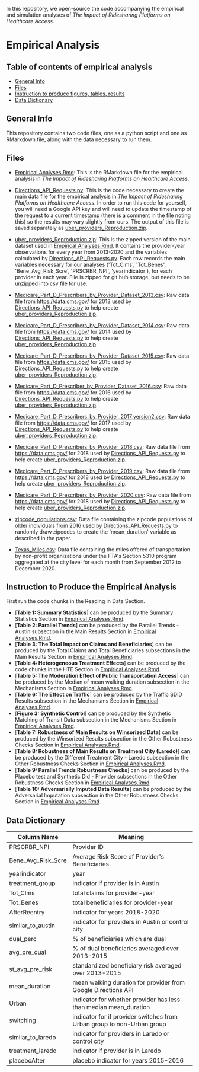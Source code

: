 In this repository, we open-source the code accompanying the empirical and simulation analyses of *The Impact of Ridesharing Platforms on Healthcare Access*.


# Empirical Analysis

## Table of contents of empirical analysis
* [General Info](#general-info-emp)
* [Files](#files-emp)
* [Instruction to produce figures, tables, results](#instr)
* [Data Dictionary](#dic-data)


<a id='general-info-emp'></a>
## General Info 
This repository contains two code files, one as a python script and one as RMarkdown file, along with the data necessary to run them.


<a id='files-emp'></a>
## Files

* [Empirical Analyses.Rmd](https://github.com/nsclyde/Ridesharing-Healthcare-Access/blob/main/Empirical%20Analyses.Rmd): This is the RMarkdown file for the empirical analysis in *The Impact of Ridesharing Platforms on Healthcare Access*. 

* [Directions_API_Requests.py](https://github.com/nsclyde/Ridesharing-Healthcare-Access/blob/main/Directions_API_Requests.py): This is the code necessary to create the main data file for the empirical analysis in *The Impact of Ridesharing Platforms on Healthcare Access*. In order to run this code for yourself, you will need a Google API key and will need to update the timestamp of the request to a current timestamp (there is a comment in the file noting this) so the results may vary slightly from ours. The output of this file is saved separately as [uber_providers_Reproduction.zip](https://github.com/nsclyde/Ridesharing-Healthcare-Access/blob/main/Data/uber_providers_Reproduction.zip).

* [uber_providers_Reproduction.zip](https://github.com/nsclyde/Ridesharing-Healthcare-Access/blob/main/Data/uber_providers_Reproduction.zip): This is the zipped version of the main dataset used in [Empirical Analyses.Rmd](https://github.com/nsclyde/Ridesharing-Healthcare-Access/blob/main/Empirical%20Analyses.Rmd). It contains the provider-year observations for every year from 2013-2020 and the variables calculated by [Directions_API_Requests.py](https://github.com/nsclyde/Ridesharing-Healthcare-Access/blob/main/Directions_API_Requests.py). Each row records the main variables necessary for our analyses ('Tot_Clms', 'Tot_Benes', 'Bene_Avg_Risk_Scre', 'PRSCRBR_NPI', 'yearindicator'), for each provider in each year. File is zipped for git hub storage, but needs to be unzipped into csv file for use. 

* [Medicare_Part_D_Prescribers_by_Provider_Dataset_2013.csv](https://github.com/nsclyde/Ridesharing-Healthcare-Access/blob/main/Data/Medicare_Part_D_Prescribers_by_Provider_Dataset_2013.csv): Raw data file from https://data.cms.gov/ for 2013 used by [Directions_API_Requests.py](https://github.com/nsclyde/Ridesharing-Healthcare-Access/blob/main/Directions_API_Requests.py) to help create [uber_providers_Reproduction.zip](https://github.com/nsclyde/Ridesharing-Healthcare-Access/blob/main/Data/uber_providers_Reproduction.zip).

* [Medicare_Part_D_Prescribers_by_Provider_Dataset_2014.csv](https://github.com/nsclyde/Ridesharing-Healthcare-Access/blob/main/Data/Medicare_Part_D_Prescribers_by_Provider_Dataset_2014.csv): Raw data file from https://data.cms.gov/ for 2014 used by [Directions_API_Requests.py](https://github.com/nsclyde/Ridesharing-Healthcare-Access/blob/main/Directions_API_Requests.py) to help create [uber_providers_Reproduction.zip](https://github.com/nsclyde/Ridesharing-Healthcare-Access/blob/main/Data/uber_providers_Reproduction.zip).

* [Medicare_Part_D_Prescribers_by_Provider_Dataset_2015.csv](https://github.com/nsclyde/Ridesharing-Healthcare-Access/blob/main/Data/Medicare_Part_D_Prescribers_by_Provider_Dataset_2015.csv): Raw data file from https://data.cms.gov/ for 2015 used by [Directions_API_Requests.py](https://github.com/nsclyde/Ridesharing-Healthcare-Access/blob/main/Directions_API_Requests.py) to help create [uber_providers_Reproduction.zip](https://github.com/nsclyde/Ridesharing-Healthcare-Access/blob/main/Data/uber_providers_Reproduction.zip).

* [Medicare_Part_D_Prescriber_by_Provider_Dataset_2016.csv](https://github.com/nsclyde/Ridesharing-Healthcare-Access/blob/main/Data/Medicare_Part_D_Prescriber_by_Provider_Dataset_2016.csv): Raw data file from https://data.cms.gov/ for 2016 used by [Directions_API_Requests.py](https://github.com/nsclyde/Ridesharing-Healthcare-Access/blob/main/Directions_API_Requests.py) to help create [uber_providers_Reproduction.zip](https://github.com/nsclyde/Ridesharing-Healthcare-Access/blob/main/Data/uber_providers_Reproduction.zip).

* [Medicare_Part_D_Prescribers_by_Provider_2017_version2.csv](https://github.com/nsclyde/Ridesharing-Healthcare-Access/blob/main/Data/Medicare_Part_D_Prescribers_by_Provider_2017_version2.csv): Raw data file from https://data.cms.gov/ for 2017 used by [Directions_API_Requests.py](https://github.com/nsclyde/Ridesharing-Healthcare-Access/blob/main/Directions_API_Requests.py) to help create [uber_providers_Reproduction.zip](https://github.com/nsclyde/Ridesharing-Healthcare-Access/blob/main/Data/uber_providers_Reproduction.zip).

* [Medicare_Part_D_Prescribers_by_Provider_2018.csv](https://github.com/nsclyde/Ridesharing-Healthcare-Access/blob/main/Data/Medicare_Part_D_Prescribers_by_Provider_2018.csv): Raw data file from https://data.cms.gov/ for 2018 used by [Directions_API_Requests.py](https://github.com/nsclyde/Ridesharing-Healthcare-Access/blob/main/Directions_API_Requests.py) to help create [uber_providers_Reproduction.zip](https://github.com/nsclyde/Ridesharing-Healthcare-Access/blob/main/Data/uber_providers_Reproduction.zip).

* [Medicare_Part_D_Prescribers_by_Provider_2019.csv](https://github.com/nsclyde/Ridesharing-Healthcare-Access/blob/main/Data/Medicare_Part_D_Prescribers_by_Provider_2019.csv): Raw data file from https://data.cms.gov/ for 2018 used by [Directions_API_Requests.py](https://github.com/nsclyde/Ridesharing-Healthcare-Access/blob/main/Directions_API_Requests.py) to help create [uber_providers_Reproduction.zip](https://github.com/nsclyde/Ridesharing-Healthcare-Access/blob/main/Data/uber_providers_Reproduction.zip).

* [Medicare_Part_D_Prescribers_by_Provider_2020.csv](https://github.com/nsclyde/Ridesharing-Healthcare-Access/blob/main/Data/Medicare_Part_D_Prescribers_by_Provider_2020.csv): Raw data file from https://data.cms.gov/ for 2018 used by [Directions_API_Requests.py](https://github.com/nsclyde/Ridesharing-Healthcare-Access/blob/main/Directions_API_Requests.py) to help create [uber_providers_Reproduction.zip](https://github.com/nsclyde/Ridesharing-Healthcare-Access/blob/main/Data/uber_providers_Reproduction.zip).

* [zipcode_populations.csv](https://github.com/nsclyde/Ridesharing-Healthcare-Access/blob/main/Data/zipcode_populations.csv): Data file containing the zipcode populations of older individuals from 2016 used by [Directions_API_Requests.py](https://github.com/nsclyde/Ridesharing-Healthcare-Access/blob/main/Directions_API_Requests.py) to randomly draw zipcodes to create the 'mean_duration' variable as described in the paper.

* [Texas_Miles.csv](https://github.com/nsclyde/Ridesharing-Healthcare-Access/blob/main/Data/Texas_Miles.csv): Data file containing the miles offered of transportation by non-profit organizations under the FTA's Section 5310 program aggregated at the city level for each month from September 2012 to December 2020. 


<a id='instr'></a>
## Instruction to Produce the Empirical Analysis

First run the code chunks in the Reading in Data Section.

* [**Table 1: Summary Statistics**] can be produced by the Summary Statistics Section in [Empirical Analyses.Rmd](https://github.com/nsclyde/Ridesharing-Healthcare-Access/blob/main/Empirical%20Analyses.Rmd).
* [**Table 2: Parallel Trends**] can be produced by the Parallel Trends - Austin subsection in the Main Results Section in [Empirical Analyses.Rmd](https://github.com/nsclyde/Ridesharing-Healthcare-Access/blob/main/Empirical%20Analyses.Rmd).
* [**Table 3: The Total Impact on Claims and Beneficiaries**] can be produced by the Total Claims and Total Beneficiaries subsections in the Main Results Section in [Empirical Analyses.Rmd](https://github.com/nsclyde/Ridesharing-Healthcare-Access/blob/main/Empirical%20Analyses.Rmd).
* [**Table 4: Heterogeneous Treatment Effects**] can be produced by the code chunks in the HTE Section in [Empirical Analyses.Rmd](https://github.com/nsclyde/Ridesharing-Healthcare-Access/blob/main/Empirical%20Analyses.Rmd).
* [**Table 5: The Moderation Effect of Public Transportation Access**] can be produced by the Median of mean walking duration subsection in the Mechanisms Section in [Empirical Analyses.Rmd](https://github.com/nsclyde/Ridesharing-Healthcare-Access/blob/main/Empirical%20Analyses.Rmd).
* [**Table 6: The Effect on Traffic**] can be produced by the Traffic SDID Results subsection in the Mechanisms Section in [Empirical Analyses.Rmd](https://github.com/nsclyde/Ridesharing-Healthcare-Access/blob/main/Empirical%20Analyses.Rmd).
* [**Figure 3: Synthetic Control**] can be produced by the Synthetic Matching of Transit Data subsection in the Mechanisms Section in [Empirical Analyses.Rmd](https://github.com/nsclyde/Ridesharing-Healthcare-Access/blob/main/Empirical%20Analyses.Rmd).
* [**Table 7: Robustness of Main Results on Winsorized Data**] can be produced by the Winsorized Results subsection in the Other Robustness Checks Section in [Empirical Analyses.Rmd](https://github.com/nsclyde/Ridesharing-Healthcare-Access/blob/main/Empirical%20Analyses.Rmd).
* [**Table 8: Robustness of Main Results on Treatment City (Laredo)**] can be produced by the Different Treatment City - Laredo subsection in the Other Robustness Checks Section in [Empirical Analyses.Rmd](https://github.com/nsclyde/Ridesharing-Healthcare-Access/blob/main/Empirical%20Analyses.Rmd).
* [**Table 9: Parallel Trends Robustness Checks**] can be produced by the Placebo test and Synthetic Did - Provider subsections in the Other Robustness Checks Section in [Empirical Analyses.Rmd](https://github.com/nsclyde/Ridesharing-Healthcare-Access/blob/main/Empirical%20Analyses.Rmd).
* [**Table 10: Adversarially Imputed Data Results**] can be produced by the Adversarial Imputation subsection in the Other Robustness Checks Section in [Empirical Analyses.Rmd](https://github.com/nsclyde/Ridesharing-Healthcare-Access/blob/main/Empirical%20Analyses.Rmd).


<a id='dic-data'></a>	
## Data Dictionary

| Column Name        | Meaning                                                                |
|--------------------|------------------------------------------------------------------------|
| PRSCRBR_NPI        | Provider ID                                                            |
| Bene_Avg_Risk_Scre | Average Risk Score of Provider's Beneficiaries                         |
| yearindicator      | year                                                                   |
| treatment_group    | indicator if provider is in Austin                                     |
| Tot_Clms           | total claims for provider-year                                         |
| Tot_Benes          | total beneficiaries for provider-year                                  |
| AfterReentry       | indicator for years 2018-2020                                          |
| similar_to_austin  | indicator for providers in Austin or control city                      |
| dual_perc          | % of beneficiaries which are dual                                      |
| avg_pre_dual       | % of dual beneficiaries averaged over 2013-2015                        |
| st_avg_pre_risk    | standardized beneficiary risk averaged over 2013-2015                  |
| mean_duration      | mean walking duration for provider from Google Directions API          |
| Urban              | indicator for whether provider has less than median mean_duration      |
| switching          | indicator for if provider switches from Urban group to non-Urban group |
| similar_to_laredo  | indicator for providers in Laredo or control city                      |
| treatment_laredo   | indicator if provider is in Laredo                                     |
| placeboAfter       | placebo indicator for years 2015-2016                                  |


